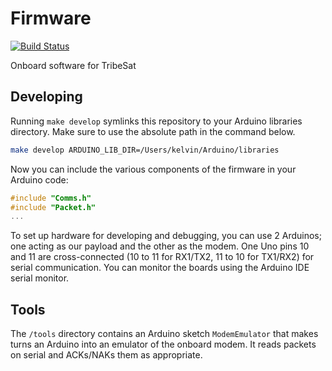 # Firmware

[![Build Status](https://travis-ci.org/tribesat/firmware.svg?branch=master)](https://travis-ci.org/tribesat/firmware)

Onboard software for TribeSat

## Developing

Running `make develop` symlinks this repository to your Arduino libraries directory. Make sure to use the absolute path in the command below.

```sh
make develop ARDUINO_LIB_DIR=/Users/kelvin/Arduino/libraries
```

Now you can include the various components of the firmware in your Arduino code:

```C++
#include "Comms.h"
#include "Packet.h"
...
```

To set up hardware for developing and debugging, you can use 2 Arduinos; one acting as our payload and the other as the modem. One Uno pins 10 and 11 are cross-connected (10 to 11 for RX1/TX2, 11 to 10 for TX1/RX2) for serial communication. You can monitor the boards using the Arduino IDE serial monitor.

## Tools

The `/tools` directory contains an Arduino sketch `ModemEmulator` that makes turns an Arduino into an emulator of the onboard modem. It reads packets on serial and ACKs/NAKs them as appropriate.

